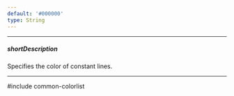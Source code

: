 ```yaml
---
default: '#000000'
type: String
---
```

---
##### shortDescription
Specifies the color of constant lines.

---
#include common-colorlist